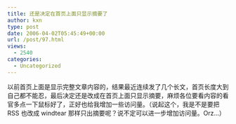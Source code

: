 ```yaml
---
title: 还是决定在首页上面只显示摘要了
author: kxn
type: post
date: 2006-04-02T05:45:49+00:00
url: /post/97.html
views:
  - 2540
categories:
  - Uncategorized
---
```


以前首页上面是显示完整文章内容的，结果最近连续发了几个长文，首页长度大到自己都不能忍，最后决定还是改成在首页上面只显示摘要，麻烦各位要看内容的看官多点一下鼠标好了，正好也给我增加一些访问量。（说起这个，我是不是要把 RSS 也改成 windtear 那样只出摘要呢？说不定可以进一步增加访问量。Orz...）
